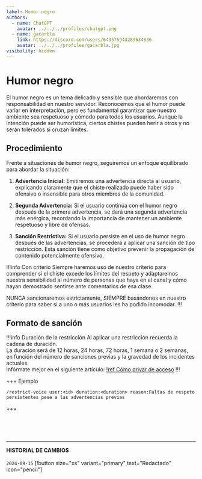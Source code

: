 ```yaml
---
label: Humor negro
authors:
  - name: ChatGPT
    avatar: ../../../profiles/chatgpt.png
  - name: gacarbla
    link: https://discord.com/users/643575943289634836
    avatar: ../../../profiles/gacarbla.jpg
visibility: hidden
---
```


# Humor negro
El humor negro es un tema delicado y sensible que abordaremos con responsabilidad en nuestro servidor. Reconocemos que el humor puede variar en interpretación, pero es fundamental garantizar que nuestro ambiente sea respetuoso y cómodo para todos los usuarios. Aunque la intención puede ser humorística, ciertos chistes pueden herir a otros y no serán tolerados si cruzan límites.

## Procedimiento
Frente a situaciones de humor negro, seguiremos un enfoque equilibrado para abordar la situación:

1. **Advertencia Inicial:** Emitiremos una advertencia directa al usuario, explicando claramente que el chiste realizado puede haber sido ofensivo o insensible para otros miembros de la comunidad.

2. **Segunda Advertencia:** Si el usuario continúa con el humor negro después de la primera advertencia, se dará una segunda advertencia más enérgica, recordando la importancia de mantener un ambiente respetuoso y libre de ofensas.

3. **Sanción Restrictiva:** Si el usuario persiste en el uso de humor negro después de las advertencias, se procederá a aplicar una sanción de tipo restricción. Esta sanción tiene como objetivo prevenir la propagación de contenido potencialmente ofensivo.

!!!info Con criterio
Siempre haremos uso de nuestro criterio para comprender si el chiste excede los límites del respeto y adaptaremos nuestra sensibilidad al número de personas que haya en el canal y cómo hayan demostrado sentirse ante comentarios de esa clase.

NUNCA sancionaremos estrictamente, SIEMPRE basándonos en nuestro criterio para saber si a uno o más usuarios les ha podido incomodar.
!!!

## Formato de sanción

!!!info Duración de la restricción
Al aplicar una restricción recuerda la cadena de duración.<br>
La duración será de 12 horas, 24 horas, 72 horas, 1 semana o 2 semanas, en función del número de sanciones previas y la gravedad de los incidentes actuales.<br>
Infórmate mejor en el siguiente artículo:
[!ref Cómo privar de acceso](./privar_de_acceso.md)
!!!

+++ Ejemplo
```
/restrict-voice user:<id> duration:<duration> reason:Faltas de respeto persistentes pese a las advertencias previas
```
+++

<br><br><br>
** **
**HISTORIAL DE CAMBIOS**<br><br> 
`2024-09-15` [!button size="xs" variant="primary" text="Redactado" icon="pencil"]